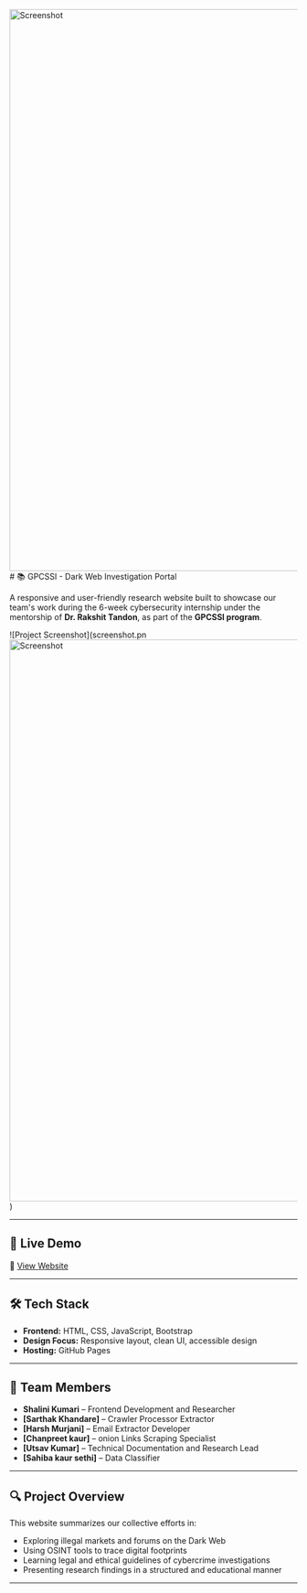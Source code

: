 <img width="1873" height="983" alt="Screenshot" src="https://github.com/user-attachments/assets/c85b62ab-6e49-4c9d-9692-952c3776662f" /># 📚 GPCSSI - Dark Web Investigation Portal

A responsive and user-friendly research website built to showcase our team's work during the 6-week cybersecurity internship under the mentorship of **Dr. Rakshit Tandon**, as part of the **GPCSSI program**.

![Project Screenshot](screenshot.pn<img width="1873" height="983" alt="Screenshot" src="https://github.com/user-attachments/assets/9ba3f861-713a-4b65-8754-ffcc1ca0b40a" />
) <!-- Replace with your actual screenshot path -->

---

## 🚀 Live Demo

🔗 [View Website](https://coderjhaji.github.io/GPCSSI-/)

---

## 🛠️ Tech Stack

- **Frontend:** HTML, CSS, JavaScript, Bootstrap
- **Design Focus:** Responsive layout, clean UI, accessible design
- **Hosting:** GitHub Pages

---

## 👥 Team Members

- **Shalini Kumari** – Frontend Development and Researcher
- **[Sarthak Khandare]** – Crawler Processor Extractor  
- **[Harsh Murjani]** – Email Extractor Developer
- **[Chanpreet kaur]** – onion Links Scraping Specialist  
- **[Utsav Kumar]** – Technical Documentation and Research Lead 
- **[Sahiba kaur sethi]** – Data Classifier

---

## 🔍 Project Overview

This website summarizes our collective efforts in:

- Exploring illegal markets and forums on the Dark Web
- Using OSINT tools to trace digital footprints
- Learning legal and ethical guidelines of cybercrime investigations
- Presenting research findings in a structured and educational manner

---




